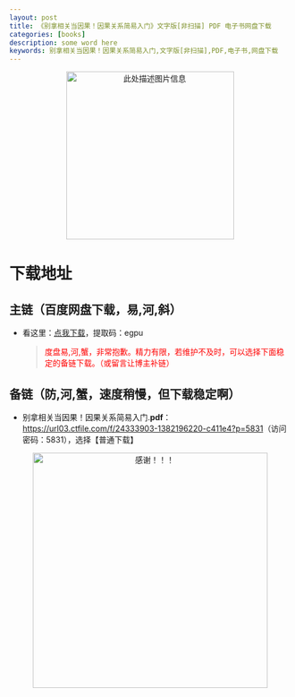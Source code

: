 ```yaml
---
layout: post
title: 《别拿相关当因果！因果关系简易入门》文字版[非扫描] PDF 电子书网盘下载
categories: [books]
description: some word here
keywords: 别拿相关当因果！因果关系简易入门,文字版[非扫描],PDF,电子书,网盘下载
---
```


<div align="center"><img src="https://pic.imgdb.cn/item/67063274d29ded1a8c793af9.png" alt="此处描述图片信息" width="300px" height="auto"></div>

# 下载地址

## 主链（百度网盘下载，易,河,斜）

- 看这里：[点我下载](https://pan.baidu.com/s/1iMXUbSbtZQZjDcqDmnWUyw?pwd=egpu)，提取码：egpu

  > <p style="color:red" >度盘易,河,蟹，非常抱歉。精力有限，若维护不及时，可以选择下面稳定的备链下载。（或留言让博主补链）</p>

## 备链（防,河,蟹，速度稍慢，但下载稳定啊）

- 别拿相关当因果！因果关系简易入门.**pdf**：<https://url03.ctfile.com/f/24333903-1382196220-c411e4?p=5831>（访问密码：5831），选择【普通下载】

<div align="center"><img src="https://pic.imgdb.cn/item/6707df6bd29ded1a8ce37031.gif" alt="感谢！！！" width="420px" height="auto"/></div>

